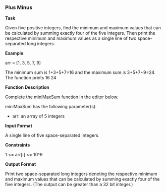 ### Plus Minus

**Task**

Given five positive integers, find the minimum and maximum values that can be calculated by summing exactly four of the five integers. Then print the respective minimum and maximum values as a single line of two space-separated long integers.

**Example**

arr = [1, 3, 5, 7, 9]

The minimum sum is 1+3+5+7=16 and the maximum sum is 3+5+7+9=24. The function prints 16 24

**Function Description**

Complete the miniMaxSum function in the editor below.

miniMaxSum has the following parameter(s):

- arr: an array of 5 integers

**Input Format**

A single line of five space-separated integers.

**Constraints**

1 <= arr[i] <= 10^9

**Output Format**

Print two space-separated long integers denoting the respective minimum and maximum values that can be calculated by summing exactly four of the five integers. (The output can be greater than a 32 bit integer.)